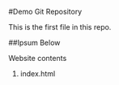 #Demo Git Repository 



This is the first file in this repo.

##Ipsum Below 

Website contents

1. index.html